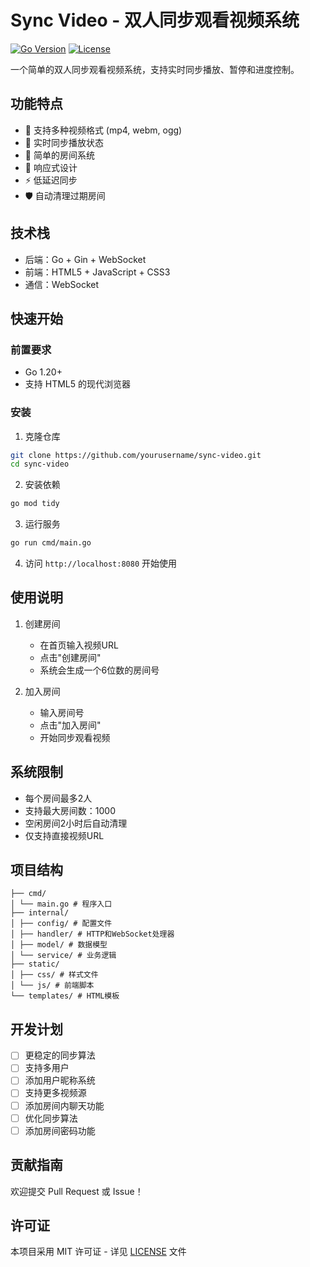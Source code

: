 # Sync Video - 双人同步观看视频系统

[![Go Version](https://img.shields.io/badge/Go-1.20+-blue.svg)](https://golang.org)
[![License](https://img.shields.io/badge/license-MIT-green.svg)](LICENSE)

一个简单的双人同步观看视频系统，支持实时同步播放、暂停和进度控制。

## 功能特点

- 🎥 支持多种视频格式 (mp4, webm, ogg)
- 🔄 实时同步播放状态
- 🔗 简单的房间系统
- 📱 响应式设计
- ⚡ 低延迟同步
- 🛡️ 自动清理过期房间

## 技术栈

- 后端：Go + Gin + WebSocket
- 前端：HTML5 + JavaScript + CSS3
- 通信：WebSocket

## 快速开始

### 前置要求

- Go 1.20+
- 支持 HTML5 的现代浏览器

### 安装

1. 克隆仓库
```bash
git clone https://github.com/yourusername/sync-video.git
cd sync-video
```

2. 安装依赖
```bash
go mod tidy
```

3. 运行服务
```bash
go run cmd/main.go
```

4. 访问 `http://localhost:8080` 开始使用

## 使用说明

1. 创建房间
   - 在首页输入视频URL
   - 点击"创建房间"
   - 系统会生成一个6位数的房间号

2. 加入房间
   - 输入房间号
   - 点击"加入房间"
   - 开始同步观看视频

## 系统限制

- 每个房间最多2人
- 支持最大房间数：1000
- 空闲房间2小时后自动清理
- 仅支持直接视频URL

## 项目结构
```
├── cmd/
│ └── main.go # 程序入口
├── internal/
│ ├── config/ # 配置文件
│ ├── handler/ # HTTP和WebSocket处理器
│ ├── model/ # 数据模型
│ └── service/ # 业务逻辑
├── static/
│ ├── css/ # 样式文件
│ └── js/ # 前端脚本
└── templates/ # HTML模板
```

## 开发计划

- [ ] 更稳定的同步算法
- [ ] 支持多用户 
- [ ] 添加用户昵称系统
- [ ] 支持更多视频源
- [ ] 添加房间内聊天功能
- [ ] 优化同步算法
- [ ] 添加房间密码功能

## 贡献指南

欢迎提交 Pull Request 或 Issue！

## 许可证

本项目采用 MIT 许可证 - 详见 [LICENSE](LICENSE) 文件
